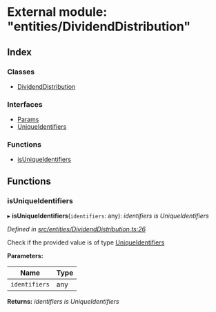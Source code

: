 # External module: "entities/DividendDistribution"

## Index

### Classes

* [DividendDistribution](../classes/_entities_dividenddistribution_.dividenddistribution.md)

### Interfaces

* [Params](../interfaces/_entities_dividenddistribution_.params.md)
* [UniqueIdentifiers](../interfaces/_entities_dividenddistribution_.uniqueidentifiers.md)

### Functions

* [isUniqueIdentifiers](_entities_dividenddistribution_.md#isuniqueidentifiers)

## Functions

###  isUniqueIdentifiers

▸ **isUniqueIdentifiers**(`identifiers`: any): *identifiers is UniqueIdentifiers*

*Defined in [src/entities/DividendDistribution.ts:26](https://github.com/PolymathNetwork/polymath-sdk/blob/ade5412/src/entities/DividendDistribution.ts#L26)*

Check if the provided value is of type [UniqueIdentifiers](../interfaces/_entities_dividenddistribution_.uniqueidentifiers.md)

**Parameters:**

Name | Type |
------ | ------ |
`identifiers` | any |

**Returns:** *identifiers is UniqueIdentifiers*
